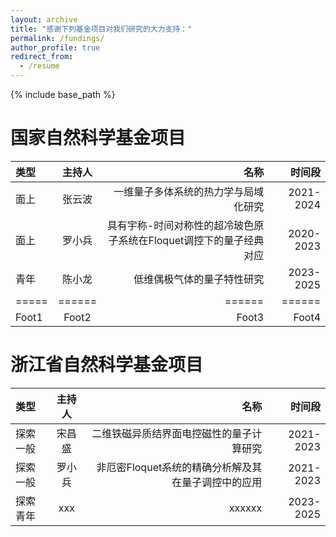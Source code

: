 ```yaml
---
layout: archive
title: "感谢下列基金项目对我们研究的大力支持："
permalink: /fundings/
author_profile: true
redirect_from:
  - /resume
---
```


{% include base_path %}

国家自然科学基金项目
======

| 类型 | 主持人 | 名称 | 时间段 | 
|:--------|:-------:|--------:|--------:|
| 面上 | 张云波 | 一维量子多体系统的热力学与局域化研究  | 2021-2024 |
| 面上 | 罗小兵 | 具有宇称-时间对称性的超冷玻色原子系统在Floquet调控下的量子经典对应  | 2020-2023 |
| 青年 | 陈小龙 |    低维偶极气体的量子特性研究       | 2023-2025  |
|=====|======|======|======|
| Foot1   | Foot2   | Foot3   | Foot4   |



浙江省自然科学基金项目
======

| 类型 | 主持人 | 名称 | 时间段 | 
|:--------|:-------:|--------:|--------:|
| 探索一般 | 宋昌盛 | 二维铁磁异质结界面电控磁性的量子计算研究  | 2021-2023 |
| 探索一般 | 罗小兵 | 非厄密Floquet系统的精确分析解及其在量子调控中的应用  | 2021-2023 |
| 探索青年 | xxx |    xxxxxx       | 2023-2025  |
